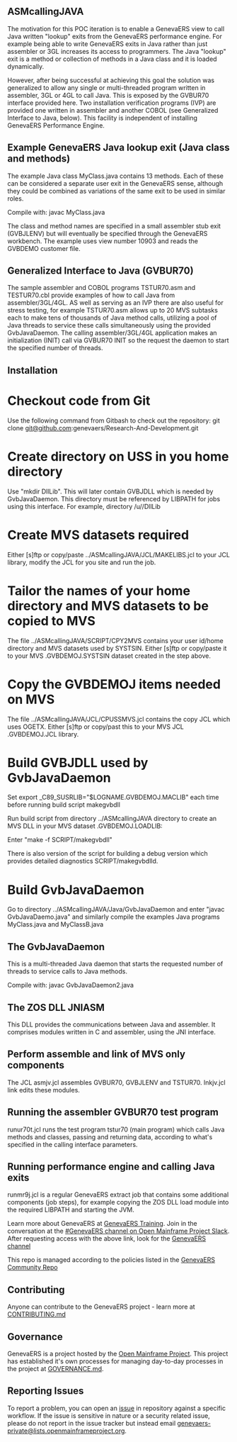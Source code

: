 ## ASMcallingJAVA

The motivation for this POC iteration is to enable a GenevaERS view to call Java written "lookup" exits from the GenevaERS performance engine. For example being able to write GenevaERS exits in Java rather than just assembler or 3GL increases its access to programmers. The Java "lookup" exit is a method or collection of methods in a Java class and it is loaded dynamically.

However, after being successful at achieving this goal the solution was generalized to allow any single or multi-threaded program written in assembler, 3GL or 4GL to call Java. This is exposed by the GVBUR70 interface provided here. Two installation verification programs (IVP) are provided one written in assembler and another COBOL (see Generalized Interface to Java, below). This facility is independent of installing GenevaERS Performance Engine.

## Example GenevaERS Java lookup exit (Java class and methods)

The example Java class MyClass.java contains 13 methods. Each of these can be considered a separate user exit in the GenevaERS sense, although they could be combined as variations of the same exit to be used in similar roles.

Compile with: javac MyClass.java

 The class and method names are specified in a small assembler stub exit (GVBJLENV) but will eventually be specified through the GenevaERS workbench. The example uses view number 10903 and reads the GVBDEMO customer file.

## Generalized Interface to Java (GVBUR70)

The sample assembler and COBOL programs TSTUR70.asm and TESTUR70.cbl provide examples of how to call Java from assembler/3GL/4GL. AS well as serving as an IVP there are also useful for stress testing, for example TSTUR70.asm allows up to 20 MVS subtasks each to make tens of thousands of Java method calls, utilizing a pool of Java threads to service these calls simultaneously using the provided GvbJavaDaemon. The calling assembler/3GL/4GL application makes an initialization (INIT) call via GVBUR70 INIT so the request the daemon to start the specified number of threads.

## Installation

# Checkout code from Git

Use the following command from Gitbash to check out the repository: git clone git@github.com:genevaers/Research-And-Development.git

# Create directory on USS in you home directory

Use "mkdir DllLib". This will later contain GVBJDLL which is needed by GvbJavaDaemon. This directory must be referenced by LIBPATH for jobs using this interface. For example, directory /u/<your-user-id>/DllLib

# Create MVS datasets required

Either [s]ftp or copy/paste ../ASMcallingJAVA/JCL/MAKELIBS.jcl to your JCL library, modify the JCL for you site and run the job.

# Tailor the names of your home directory and MVS datasets to be copied to MVS

The file ../ASMcallingJAVA/SCRIPT/CPY2MVS contains your user id/home directory and MVS datasets used by SYSTSIN. Either [s]ftp or copy/paste it to your MVS <YOUR-USER-ID>.GVBDEMOJ.SYSTSIN dataset created in the step above. 

# Copy the GVBDEMOJ items needed on MVS

The file ../ASMcallingJAVA/JCL/CPUSSMVS.jcl contains the copy JCL which uses OGETX. Either [s]ftp or copy/past this to your MVS JCL <YOUR-USER-ID>.GVBDEMOJ.JCL library.

# Build GVBJDLL used by GvbJavaDaemon

Set export _C89_SUSRLIB="$LOGNAME.GVBDEMOJ.MACLIB" each time before running build script makegvbdll

Run build script from directory ../ASMcallingJAVA directory to create an MVS DLL in your MVS dataset <YOU-USER-ID>.GVBDEMOJ.LOADLIB:

Enter "make -f SCRIPT/makegvbdll"

There is also version of the script for building a debug version which provides detailed diagnostics SCRIPT/makegvbdlld.

# Build GvbJavaDaemon

Go to directory ../ASMcallingJAVA/Java/GvbJavaDaemon and enter "javac GvbJavaDaemo.java" and similarly compile the examples Java programs MyClass.java and MyClassB.java

## The GvbJavaDaemon

This is a multi-threaded Java daemon that starts the requested number of threads to service calls to Java methods.

Compile with: javac GvbJavaDaemon2.java

## The ZOS DLL JNIASM

This DLL provides the communications between Java and assembler. It comprises modules written in C and assembler, using the JNI interface.

## Perform assemble and link of MVS only components

The JCL asmjv.jcl assembles GVBUR70, GVBJLENV and TSTUR70. lnkjv.jcl link edits these modules.

## Running the assembler GVBUR70 test program

runur70t.jcl runs the test program tstur70 (main program) which calls Java methods and classes, passing and returning data, according to what's specified in the calling interface parameters.

## Running performance engine and calling Java exits

runmr9j.jcl is a regular GenevaERS extract job that contains some additional components (job steps), for example copying the ZOS DLL load module into the required LIBPATH and starting the JVM.

Learn more about GenevaERS at [GenevaERS Training](https://genevaers.org/training-videos/).  Join in the conversation at the [#GenevaERS channel on Open Mainframe Project Slack](https://slack.openmainframeproject.org). After requesting access with the above link, look for the [GenevaERS channel](https://openmainframeproject.slack.com/archives/C01711931GA)

This repo is managed according to the policies listed in the [GenevaERS Community Repo](https://github.com/genevaers/community)

## Contributing
Anyone can contribute to the GenevaERS project - learn more at [CONTRIBUTING.md](https://github.com/genevaers/community/blob/master/CONTRIBUTING.md)

## Governance
GenevaERS is a project hosted by the [Open Mainframe Project](https://openmainframeproject.org). This project has established it's own processes for managing day-to-day processes in the project at [GOVERNANCE.md](https://github.com/genevaers/community/blob/master/GOVERNANCE.md).

## Reporting Issues
To report a problem, you can open an [issue](https://github.com/genevaers/gvblib/issues) in repository against a specific workflow. If the issue is sensitive in nature or a security related issue, please do not report in the issue tracker but instead email  genevaers-private@lists.openmainframeproject.org.
